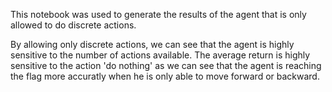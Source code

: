 This notebook was used to generate the results of the agent that is only
allowed to do discrete actions. 

By allowing only discrete actions, we can see that the agent is highly 
sensitive to the number of actions available. The average return is highly 
sensitive to the action 'do nothing' as we can see that the agent is reaching
the flag more accuratly when he is only able to move forward or backward.
